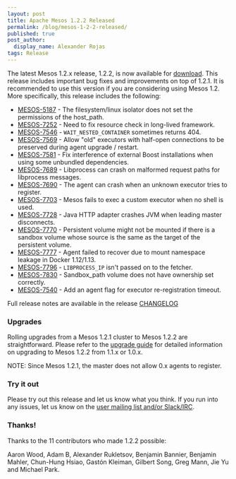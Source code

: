 ```yaml
---
layout: post
title: Apache Mesos 1.2.2 Released
permalink: /blog/mesos-1-2-2-released/
published: true
post_author:
  display_name: Alexander Rojas
tags: Release
---
```


The latest Mesos 1.2.x release, 1.2.2, is now available for [download](http://mesos.apache.org/downloads). This release includes important bug fixes and improvements on top of 1.2.1. It is recommended to use this version if you are considering using Mesos 1.2. More specifically, this release includes the following:

* [MESOS-5187](https://issues.apache.org/jira/browse/MESOS-5187) - The filesystem/linux isolator does not set the permissions of the host_path.
* [MESOS-7252](https://issues.apache.org/jira/browse/MESOS-7252) - Need to fix resource check in long-lived framework.
* [MESOS-7546](https://issues.apache.org/jira/browse/MESOS-7546) - `WAIT_NESTED_CONTAINER` sometimes returns 404.
* [MESOS-7569](https://issues.apache.org/jira/browse/MESOS-7569) - Allow "old" executors with half-open connections to be preserved during agent upgrade / restart.
* [MESOS-7581](https://issues.apache.org/jira/browse/MESOS-7581) - Fix interference of external Boost installations when using some unbundled dependencies.
* [MESOS-7689](https://issues.apache.org/jira/browse/MESOS-7689) - Libprocess can crash on malformed request paths for libprocess messages.
* [MESOS-7690](https://issues.apache.org/jira/browse/MESOS-7690) - The agent can crash when an unknown executor tries to register.
* [MESOS-7703](https://issues.apache.org/jira/browse/MESOS-7703) - Mesos fails to exec a custom executor when no shell is used.
* [MESOS-7728](https://issues.apache.org/jira/browse/MESOS-7728) - Java HTTP adapter crashes JVM when leading master disconnects.
* [MESOS-7770](https://issues.apache.org/jira/browse/MESOS-7770) - Persistent volume might not be mounted if there is a sandbox volume whose source is the same as the target of the persistent volume.
* [MESOS-7777](https://issues.apache.org/jira/browse/MESOS-7777) - Agent failed to recover due to mount namespace leakage in Docker 1.12/1.13.
* [MESOS-7796](https://issues.apache.org/jira/browse/MESOS-7796) - `LIBPROCESS_IP` isn't passed on to the fetcher.
* [MESOS-7830](https://issues.apache.org/jira/browse/MESOS-7830) - Sandbox_path volume does not have ownership set correctly.
* [MESOS-7540](https://issues.apache.org/jira/browse/MESOS-7540) - Add an agent flag for executor re-registration timeout.

Full release notes are available in the release [CHANGELOG](https://git-wip-us.apache.org/repos/asf?p=mesos.git;a=blob_plain;f=CHANGELOG;hb=1.2.2)

### Upgrades

Rolling upgrades from a Mesos 1.2.1 cluster to Mesos 1.2.2 are straightforward. Please refer to the [upgrade guide](http://mesos.apache.org/documentation/latest/upgrades/) for detailed information on upgrading to Mesos 1.2.2 from 1.1.x or 1.0.x.

NOTE: Since Mesos 1.2.1, the master does not allow 0.x agents to register.

### Try it out

Please try out this release and let us know what you think. If you run into any issues, let us know on the [user mailing list and/or Slack/IRC](https://mesos.apache.org/community).

### Thanks!

Thanks to the 11 contributors who made 1.2.2 possible:

Aaron Wood, Adam B, Alexander Rukletsov, Benjamin Bannier, Benjamin Mahler, Chun-Hung Hsiao, Gastón Kleiman, Gilbert Song, Greg Mann, Jie Yu and Michael Park.
